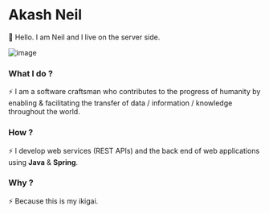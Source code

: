 # Akash Neil

👋 Hello. I am Neil and I live on the server side.

![image](https://www.keysight.com/content/dam/keysight/en/img/prd/ixia-homepage-redirect/network-visibility-and-network-test-products/Network-Monitoring.jpg)

### What I do ?

⚡ I am a software craftsman who contributes to the progress of humanity by enabling & facilitating the transfer of data / information / knowledge throughout the world.

### How ? 

⚡ I develop web services (REST APIs) and the back end of web applications using **Java** & **Spring**.

### Why ? 

⚡ Because this is my ikigai.

<!--
**AkashNeil/akashneil** is a ✨ _special_ ✨ repository because its `README.md` (this file) appears on your GitHub profile.

Here are some ideas to get you started:

- 🔭 I’m currently working on ...
- 🌱 I’m currently learning ...
- 👯 I’m looking to collaborate on ...
- 🤔 I’m looking for help with ...
- 💬 Ask me about ...
- 📫 How to reach me: ...
- 😄 Pronouns: ...
- ⚡ Fun fact: ...
-->
